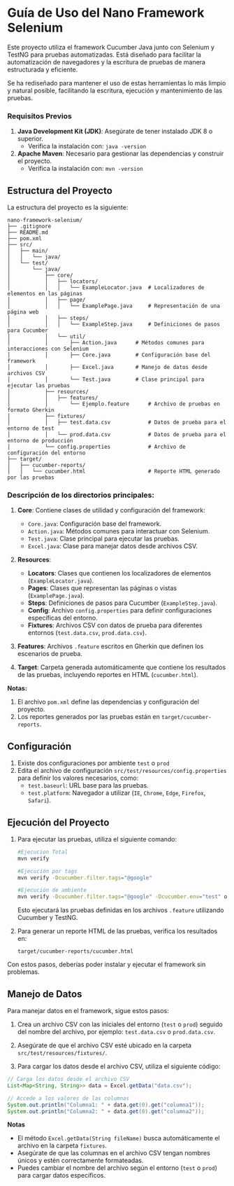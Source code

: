 # Guía de Uso del Nano Framework Selenium

Este proyecto utiliza el framework Cucumber Java junto con Selenium y TestNG para pruebas automatizadas. Está diseñado para facilitar la automatización de navegadores y la escritura de pruebas de manera estructurada y eficiente.

Se ha rediseñado para mantener el uso de estas herramientas lo más limpio y natural posible, facilitando la escritura, ejecución y mantenimiento de las pruebas.

### Requisitos Previos
1. **Java Development Kit (JDK)**: Asegúrate de tener instalado JDK 8 o superior.
   - Verifica la instalación con: `java -version`
2. **Apache Maven**: Necesario para gestionar las dependencias y construir el proyecto.
   - Verifica la instalación con: `mvn -version`

## Estructura del Proyecto

La estructura del proyecto es la siguiente:
```
nano-framework-selenium/
├── .gitignore
├── README.md
├── pom.xml
├── src/
│   ├── main/
│   │   └── java/
│   └── test/
│       └── java/
│           ├── core/
│           │   ├── locators/
│           │   │   └── ExampleLocator.java  # Localizadores de elementos en las páginas
│           │   ├── page/
│           │   │   └── ExamplePage.java     # Representación de una página web
│           │   ├── steps/
│           │   │   └── ExampleStep.java     # Definiciones de pasos para Cucumber
│           │   └── util/
│           │       ├── Action.java      # Métodos comunes para interacciones con Selenium
│           │       ├── Core.java        # Configuración base del framework
│           │       ├── Excel.java       # Manejo de datos desde archivos CSV
│           │       └── Test.java        # Clase principal para ejecutar las pruebas
│           ├── resources/
│           │   ├── features/
│           │       └── Ejemplo.feature      # Archivo de pruebas en formato Gherkin
│           ├── fixtures/
│           │   ├── test.data.csv            # Datos de prueba para el entorno de test
│           │   └── prod.data.csv            # Datos de prueba para el entorno de producción
│           └── config.properties            # Archivo de configuración del entorno
├── target/
│   ├── cucumber-reports/
│   │   └── cucumber.html                    # Reporte HTML generado por las pruebas
```

### Descripción de los directorios principales:

1. **Core**: Contiene clases de utilidad y configuración del framework:
   - `Core.java`: Configuración base del framework.
   - `Action.java`: Métodos comunes para interactuar con Selenium.
   - `Test.java`: Clase principal para ejecutar las pruebas.
   - `Excel.java`: Clase para manejar datos desde archivos CSV.

2. **Resources**:
   - **Locators**: Clases que contienen los localizadores de elementos (`ExampleLocator.java`).
   - **Pages**: Clases que representan las páginas o vistas (`ExamplePage.java`).
   - **Steps**: Definiciones de pasos para Cucumber (`ExampleStep.java`).
   - **Config**: Archivo `config.properties` para definir configuraciones específicas del entorno.
   - **Fixtures**: Archivos CSV con datos de prueba para diferentes entornos (`test.data.csv`, `prod.data.csv`).


3. **Features**: Archivos `.feature` escritos en Gherkin que definen los escenarios de prueba.

4. **Target**: Carpeta generada automáticamente que contiene los resultados de las pruebas, incluyendo reportes en HTML (`cucumber.html`).

**Notas:**
1. El archivo `pom.xml` define las dependencias y configuración del proyecto.
2. Los reportes generados por las pruebas están en `target/cucumber-reports`.

## Configuración
1. Existe dos configuraciones por ambiente `test` o `prod` 
2. Edita el archivo de configuración `src/test/resources/config.properties` para definir los valores necesarios, como:
   - `test.baseurl`: URL base para las pruebas.
   - `test.platform`: Navegador a utilizar (`IE`, `Chrome`, `Edge`, `Firefox`, `Safari`).

## Ejecución del Proyecto
1. Para ejecutar las pruebas, utiliza el siguiente comando:
   ```bash
   #Ejecucion Total
   mvn verify	

   #Ejecución por tags
   mvn verify -Dcucumber.filter.tags="@google"

   #Ejecución de ambiente
   mvn verify -Dcucumber.filter.tags="@google" -Dcucumber.env="test" or prod
   ```
   Esto ejecutará las pruebas definidas en los archivos `.feature` utilizando Cucumber y TestNG.

2. Para generar un reporte HTML de las pruebas, verifica los resultados en:
   ```
   target/cucumber-reports/cucumber.html
   ```

Con estos pasos, deberías poder instalar y ejecutar el framework sin problemas.

## Manejo de Datos

Para manejar datos en el framework, sigue estos pasos:

1. Crea un archivo CSV con las iniciales del entorno (`test` o `prod`) seguido del nombre del archivo, por ejemplo: `test.data.csv` o `prod.data.csv`.

2. Asegúrate de que el archivo CSV esté ubicado en la carpeta `src/test/resources/fixtures/`.

3. Para cargar los datos desde el archivo CSV, utiliza el siguiente código:

```java
// Carga los datos desde el archivo CSV
List<Map<String, String>> data = Excel.getData("data.csv");

// Accede a los valores de las columnas
System.out.println("Columna1: " + data.get(0).get("columna1"));
System.out.println("Columna2: " + data.get(0).get("columna2"));
```

**Notas**
- El método `Excel.getData(String fileName)` busca automáticamente el archivo en la carpeta `fixtures`.
- Asegúrate de que las columnas en el archivo CSV tengan nombres únicos y estén correctamente formateadas.
- Puedes cambiar el nombre del archivo según el entorno (`test` o `prod`) para cargar datos específicos.